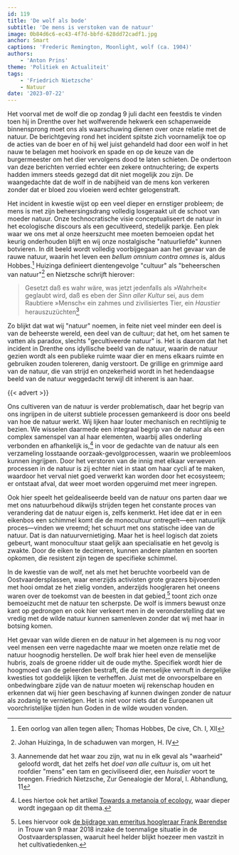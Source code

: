 ```yaml
---
id: 119
title: 'De wolf als bode'
subtitle: 'De mens is verstoken van de natuur'
image: 0b84d6c6-ec43-4f7d-bbfd-628dd72cadf1.jpg
anchor: Smart
captions: 'Frederic Remington, Moonlight, wolf (ca. 1904)'
authors:
    - 'Anton Prins'
theme: 'Politiek en Actualiteit'
tags:
    - 'Friedrich Nietzsche'
    - Natuur
date: '2023-07-22'
---
```


Het voorval met de wolf die op zondag 9 juli dacht een feestdis te vinden toen hij in Drenthe over het wolfwerende hekwerk een schapenweide binnensprong moet ons als waarschuwing dienen over onze relatie met de natuur. De berichtgeving rond het incident spitste zich voornamelijk toe op de acties van de boer en of hij wel juist gehandeld had door een wolf in het nauw te belagen met hooivork en spade en op de keuze van de burgermeester om het dier vervolgens dood te laten schieten. De ondertoon van deze berichten verried echter een zekere ontnuchtering; de experts hadden immers steeds gezegd dat dit niet mogelijk zou zijn. De waangedachte dat de wolf in de nabijheid van de mens kon verkeren zonder dat er bloed zou vloeien werd echter gelogenstraft.

Het incident in kwestie wijst op een veel dieper en ernstiger probleem; de mens is met zijn beheersingsdrang volledig losgeraakt uit de schoot van moeder natuur. Onze technocratische visie conceptualiseert de natuur in het ecologische discours als een gecultiveerd, stedelijk parkje. Een plek waar we ons met al onze heerszucht mee moeten bemoeien opdat het keurig onderhouden blijft en wij onze nostalgische "natuurliefde" kunnen botvieren. In dit beeld wordt volledig voorbijgegaan aan het gevaar van de rauwe natuur, waarin het leven een _bellum omnium contra omnes_ is, aldus Hobbes.[^1] Huizinga definieert dientengevolge "cultuur" als "beheerschen van natuur"[^2] en Nietzsche schrijft hierover:

> Gesetzt daß es wahr wäre, was jetzt jedenfalls als »Wahrheit« geglaubt wird, daß es eben der _Sinn aller Kultur_ sei, aus dem Raubtiere »Mensch« ein zahmes und zivilisiertes Tier, ein _Haustier_ herauszuzüchten[^3]

Zo blijkt dat wat wij "natuur" noemen, in feite niet veel minder een deel is van de beheerste wereld, een deel van de cultuur; dat het, om het samen te vatten als paradox, slechts "gecultiveerde natuur" is. Het is daarom dat het incident in Drenthe ons idyllische beeld van de natuur, waarin de natuur gezien wordt als een publieke ruimte waar dier en mens elkaars ruimte en gebruiken zouden tolereren, danig verstoort. De grillige en grimmige aard van de natuur, die van strijd en onzekerheid wordt in het hedendaagse beeld van de natuur weggedacht terwijl dit inherent is aan haar.

{{< advert >}}

Ons cultiveren van de natuur is verder problematisch, daar het begrip van ons ingrijpen in de uiterst subtiele processen gemankeerd is door ons beeld van hoe de natuur werkt. Wij lijken haar louter mechanisch en rechtlijnig te bezien. We wisselen daarmede een integraal begrip van de natuur als een complex samenspel van al haar elementen, waarbij alles onderling verbonden en afhankelijk is,[^4] in voor de gedachte van de natuur als een verzameling losstaande oorzaak-gevolgprocessen, waarin we probleemloos kunnen ingrijpen. Door het verstoren van de innig met elkaar verweven processen in de natuur is zij echter niet in staat om haar cycli af te maken, waardoor het verval niet goed verwerkt kan worden door het ecosysteem; er ontstaat afval, dat weer moet worden opgeruimd met meer ingrepen.

Ook hier speelt het geïdealiseerde beeld van de natuur ons parten daar we met ons natuurbehoud dikwijls strijden tegen het constante proces van verandering dat de natuur eigen is, zelfs kenmerkt. Het idee dat er in een eikenbos een schimmel komt die de monocultuur ontregelt—een natuurlijk proces—vinden we vreemd; het schuurt met ons statische idee van de natuur. Dat is dan natuurvernietiging. Maar het is heel logisch dat zoiets gebeurt, want monocultuur staat gelijk aan specialisatie en het gevolg is zwakte. Door de eiken te decimeren, kunnen andere planten en soorten opkomen, die resistent zijn tegen de specifieke schimmel.

In de kwestie van de wolf, net als met het beruchte voorbeeld van de Oostvaardersplassen, waar enerzijds activisten grote grazers bijvoerden met hooi omdat ze het zielig vonden, anderzijds hoogleraren het oneens waren over de toekomst van de beesten in dat gebied,[^5] toont zich onze bemoeizucht met de natuur ten scherpste. De wolf is immers bewust onze kant op gedrongen en ook hier verkeert men in de veronderstelling dat we vredig met de wilde natuur kunnen samenleven zonder dat wij met haar in botsing komen.

Het gevaar van wilde dieren en de natuur in het algemeen is nu nog voor veel mensen een verre nagedachte maar we moeten onze relatie met de natuur hoognodig herstellen. De wolf brak hier heel even de menselijke hubris, zoals de groene ridder uit de oude mythe. Specifiek wordt hier de hoogmoed van de geleerden bestraft, die de menselijke vernuft in dergelijke kwesties tot goddelijk lijken te verheffen. Juist met de onvoorspelbare en onbedwingbare zijde van de natuur moeten wij rekenschap houden en erkennen dat wij hier geen beschaving af kunnen dwingen zonder de natuur als zodanig te vernietigen. Het is niet voor niets dat de Europeanen uit voorchristelijke tijden hun Goden in de wilde wouden vonden.


[^1]: Een oorlog van allen tegen allen; Thomas Hobbes, De cive, Ch. I, XII
[^2]: Johan Huizinga, In de schaduwen van morgen, H. IV
[^3]: Aannemende dat het waar zou zijn, wat nu in elk geval als "waarheid" geloofd wordt, dat het zelfs het _doel van alle cultuur_ is, om uit het roofdier "mens" een tam en geciviliseerd dier, een _huisdier_ voort te brengen.
Friedrich Nietzsche, Zur Genealogie der Moral, I. Abhandlung, 11
[^4]: Lees hiertoe ook het artikel [Towards a metanoia of ecology](https://elvengast.substack.com/p/towards-a-metanoia-of-ecology), waar dieper wordt ingegaan op dit thema.
[^5]: Lees hiervoor ook [de bijdrage van emeritus hoogleraar Frank Berendse](https://www.trouw.nl/nieuws/nu-nuchter-nadenken-over-een-echte-oplossing-voor-de-oostvaardersplassen~b4212b93/) in Trouw van 9 maar 2018 inzake de toenmalige situatie in de Oostvaardersplassen, waaruit heel helder blijkt hoezeer men vastzit in het cultivatiedenken.
